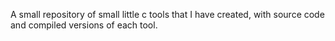 A small repository of small little c tools that I have created, with source code and compiled versions of each tool.
